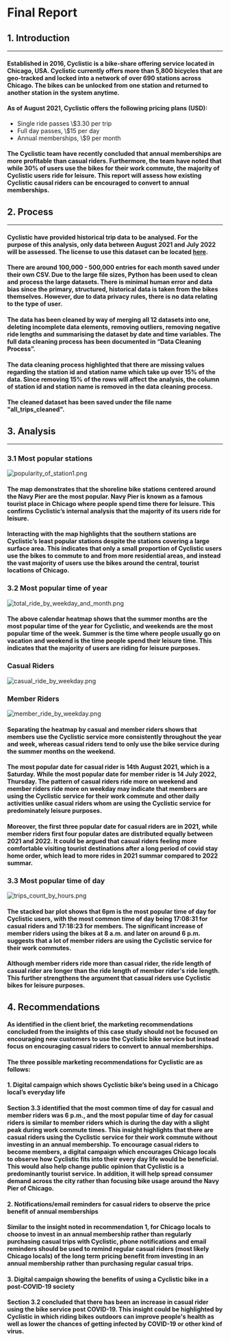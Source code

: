 # Final Report

## 1. Introduction
-----
#### Established in 2016, Cyclistic is a bike-share offering service located in Chicago, USA. Cyclistic currently offers more than 5,800 bicycles that are geo-tracked and locked into a network of over 690 stations across Chicago. The bikes can be unlocked from one station and returned to another station in the system anytime.

#### As of August 2021, Cyclistic offers the following pricing plans (USD):

- Single ride passes \\$3.30 per trip
- Full day passes, \\$15 per day
- Annual memberships, \\$9 per month

#### The Cyclistic team have recently concluded that annual memberships are more profitable than casual riders. Furthermore, the team have noted that while 30\% of users use the bikes for their work commute, the majority of Cyclistic users ride for leisure. This report will assess how existing Cyclistic causal riders can be encouraged to convert to annual memberships.



## 2. Process
----
#### Cyclistic have provided historical trip data to be analysed. For the purpose of this analysis, only data between August 2021 and July 2022 will be assessed. The license to use this dataset can be located [here](https://ride.divvybikes.com/data-license-agreement).

#### There are around 100,000 - 500,000 entries for each month saved under their own CSV. Due to the large file sizes, Python has been used to clean and process the large datasets. There is minimal human error and data bias since the primary, structured, historical data is taken from the bikes themselves. However, due to data privacy rules, there is no data relating to the type of user.

#### The data has been cleaned by way of merging all 12 datasets into one, deleting incomplete data elements, removing outliers, removing negative ride lengths and summarising the dataset by date and time variables. The full data cleaning process has been documented in “Data Cleaning Process”.

#### The data cleaning process highlighted that there are missing values regarding the station id and station name which take up over 15% of the data. Since removing 15% of the rows will affect the analysis, the column of station id and station name is removed in the data cleaning process.

#### The cleaned dataset has been saved under the file name "all_trips_cleaned".

## 3. Analysis
----
### 3.1 Most popular stations


![popularity_of_station1.png](attachment:popularity_of_station1.png)

#### The map demonstrates that the shoreline bike stations centered around the Navy Pier are the most popular. Navy Pier is known as a famous tourist place in Chicago where people spend time there for leisure. This confirms Cyclistic’s internal analysis that the majority of its users ride for leisure.

#### Interacting with the map highlights that the southern stations are Cyclistic’s least popular stations despite the stations covering a large surface area. This indicates that only a small proportion of Cyclistic users use the bikes to commute to and from more residential areas, and instead the vast majority of users use the bikes around the central, tourist locations of Chicago.

### 3.2 Most popular time of year

![total_ride_by_weekday_and_month.png](attachment:total_ride_by_weekday_and_month.png)

#### The above calendar heatmap shows that the summer months are the most popular time of the year for Cyclistic, and weekends are the most popular time of the week. Summer is the time where people usually go on vacation and weekend is the time people spend their leisure time. This indicates that the majority of users are riding for leisure purposes.

### Casual Riders

![casual_ride_by_weekday.png](attachment:casual_ride_by_weekday.png)

### Member Riders

![member_ride_by_weekday.png](attachment:member_ride_by_weekday.png)

#### Separating the heatmap by casual and member riders shows that members use the Cyclistic service more consistently throughout the year and week, whereas casual riders tend to only use the bike service during the summer months on the weekend.

#### The most popular date for casual rider is 14th August 2021, which is a Saturday. While the most popular date for member rider is 14 July 2022, Thursday. The pattern of casual riders ride more on weekend and member riders ride more on weekday may indicate that members are using the Cyclistic service for their work commute and other daily activities unlike casual riders whom are using the Cyclistic service for predominately leisure purposes. 

#### Moreover, the first three popular date for casual riders are in 2021, while member riders first four popular dates are distributed equally between 2021 and 2022. It could be argued that casual riders feeling more comfortable visiting tourist destinations after a long period of covid stay home order, which lead to more rides in 2021 summar compared to 2022 summar. 

### 3.3 Most popular time of day

![trips_count_by_hours.png](attachment:trips_count_by_hours.png)

#### The stacked bar plot shows that 6pm is the most popular time of day for Cyclistic users, with the most common time of day being 17:08:31 for casual riders and 17:18:23 for members. The significant increase of member riders using the bikes at 8 a.m. and later on around 6 p.m. suggests that a lot of member riders are using the Cyclistic service for their work commutes.

#### Although member riders ride more than casual rider, the ride length of casual rider are longer than the ride length of member rider's ride length. This further strengthens the argument that casual riders use Cyclistic bikes for leisure purposes.



## 4. Recommendations

#### As identified in the client brief, the marketing recommendations concluded from the insights of this case study should not be focused on encouraging new customers to use the Cyclistic bike service but instead focus on encouraging casual riders to convert to annual memberships.

#### The three possible marketing recommendations for Cyclistic are as follows:

#### 1. Digital campaign which shows Cyclistic bike’s being used in a Chicago local’s everyday life

#### Section 3.3 identified that the most common time of day for casual and member riders was 6 p.m., and the most popular time of day for casual riders is similar to member riders which is during the day with a slight peak during work commute times. This insight highlights that there are casual riders using the Cyclistic service for their work commute without investing in an annual membership. To encourage casual riders to become members, a digital campaign which encourages Chicago locals to observe how Cyclistic fits into their every day life would be beneficial. This would also help change public opinion that Cyclistic is a predominantly tourist service. In addition, it will help spread consumer demand across the city rather than focusing bike usage around the Navy Pier of Chicago.

#### 2. Notifications/email reminders for casual riders to observe the price benefit of annual memberships

#### Similar to the insight noted in recommendation 1, for Chicago locals to choose to invest in an annual membership rather than regularly purchasing casual trips with Cyclistic, phone notifications and email reminders should be used to remind regular casual riders (most likely Chicago locals) of the long term pricing benefit from investing in an annual membership rather than purchasing regular casual trips.

#### 3. Digital campaign showing the benefits of using a Cyclistic bike in a post-COVID-19 society

#### Section 3.2 concluded that there has been an increase in casual rider using the bike service post COVID-19. This insight could be highlighted by Cyclistic in which riding bikes outdoors can improve people's health as well as lower the chances of getting infected by COVID-19 or other kind of virus. 

